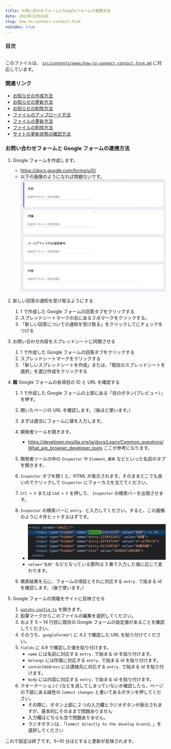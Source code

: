 ```yaml
---
title: お問い合わせフォームとGoogleフォームの連携方法
date: 2021年12月24日
slug: how-to-connect-contact-form
noIndex: true
---
```


### 目次

```toc

```

このファイルは、 [`src/contents/news/how-to-connect-contact-form.md`](https://github.com/sshihci/sshihci.github.io/blob/develop/src/contents/news/how-to-connect-contact-form.md) に対応しています。

### 関連リンク

- [お知らせの作成方法](../how-to-create-news)
- [お知らせの更新方法](../how-to-update-news)
- [お知らせの削除方法](../how-to-delete-news)
- [ファイルのアップロード方法](../how-to-upload-file)
- [ファイルの更新方法](../how-to-upload-file)
- [ファイルの削除方法](../how-to-delete-file)
- [サイトの更新状態の確認方法](../how-to-check-deploy)

### お問い合わせフォームと Google フォームの連携方法

1. Google フォームを作成します。

   - https://docs.google.com/forms/u/0/
   - 以下の画像のようになれば問題ないです。
     ![](./images/google-form-example.png)

2. 新しい回答の通知を受け取るようにする

   1. 1 で作成した Google フォームの回答タブをクリックする
   2. スプレッドシートマークの右にある３点マークをクリックする。
   3. 「新しい回答についての通知を受け取る」をクリックしてにチェックをつける

3. お問い合わせ内容をスプレッドシートに同期させる

   1. 1 で作成した Google フォームの回答タブをクリックする
   2. スプレッドシートマークをクリックする
   3. 「新しいスプレッドシートを作成」または、「既存のスプレッドシートを選択」を選び作成をクリックする

4. **難** Google フォームの各項目の ID と URL を確認する

   1. 1 で作成した Google フォームの上部にある「目のボタン(プレビュー）」を押す。
   2. 開いたページの URL を確認します。（後ほど使います。）
   3. まずは適当にフォームに値を入力します。
   4. 開発者ツールを開きます。
      - https://developer.mozilla.org/ja/docs/Learn/Common_questions/What_are_browser_developer_tools ここが参考になります。
   5. 開発者ツールの中の `Inspector` や `Element`, `要素` などといった名前のタブを開きます。
   6. `Inspector` タブを開くと、HTML が表示されます。そのままどこでも良いのでクリックして `Inspector` にフォーカスを当ててください。
   7. `Ctl + F` または `Cmd + F` を押して、 `Inspector` の検索バーを出現させます。
   8. `Inspector` の検索バーに `entry.` と入力してください。すると、この画像のように４件ヒットするはずです。

      - ![](./images/google-form-inspector.png)
      - `value="名前"` などとなっている箇所は 3 番で入力した値に応じて変わります。

   9. 検索結果を元に、フォームの項目とそれに対応する `entry.` で始まる id を確認します。（後で使います。）

5. Google フォームの情報をサイトに反映させる
   1. [`gatsby-config.ts`](https://github.com/sshihci/sshihci.github.io/blob/develop/gatsby-config.ts) を開きます。
   2. 鉛筆マークからこのファイルの編集を選択してください。
   3. およそ 5 ~ 14 行目に既存の Google フォームの設定値があることを確認してください。
   4. そのうち、`googleFormUrl` に 4.2 で確認した URL を貼り付けてください。
   5. `fields` に 4.9 で確認した値を貼り付けます。
      - `name` には名前に対応する `entry.` で始まる id を貼り付けます。
      - `belongs` には所属に対応する `entry.` で始まる id を貼り付けます。
      - `contactAddress` には連絡先に対応する `entry.` で始まる id を貼り付けます。
      - `body` には内容に対応する `entry.` で始まる id を貼り付けます。
   6. クオーテーション(`'`)などを消してしまっていないか確認したら、ページの下部にある緑色の `Commit changes` と書いてあるボタンを押してください。
      - その際に、ボタン上部に 2 つの入力欄とラジオボタンが表示されますが、基本的にそのままで問題ありません
      - 入力欄はどちらも空で問題ありません。
      - ラジオボタンは、「`Commit directly to the develop branch.`」を選択してください

これで設定は終了です。5~10 分ほどすると更新が反映されます。
